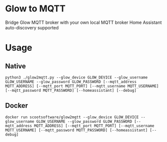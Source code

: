 # Glow to MQTT
Bridge Glow MQTT broker with your own local MQTT broker
Home Assistant auto-discovery supported


# Usage

## Native

    python3 ./glow2mqtt.py --glow_device GLOW_DEVICE --glow_username GLOW_USERNAME --glow_password GLOW_PASSWORD [--mqtt_address MQTT_ADDRESS] [--mqtt_port MQTT_PORT] [--mqtt_username MQTT_USERNAME] [--mqtt_password MQTT_PASSWORD] [--homeassistant] [--debug]

## Docker

    docker run scootsoftware/glow2mqtt --glow_device GLOW_DEVICE --glow_username GLOW_USERNAME --glow_password GLOW_PASSWORD [--mqtt_address MQTT_ADDRESS] [--mqtt_port MQTT_PORT] [--mqtt_username MQTT_USERNAME] [--mqtt_password MQTT_PASSWORD] [--homeassistant] [--debug]
